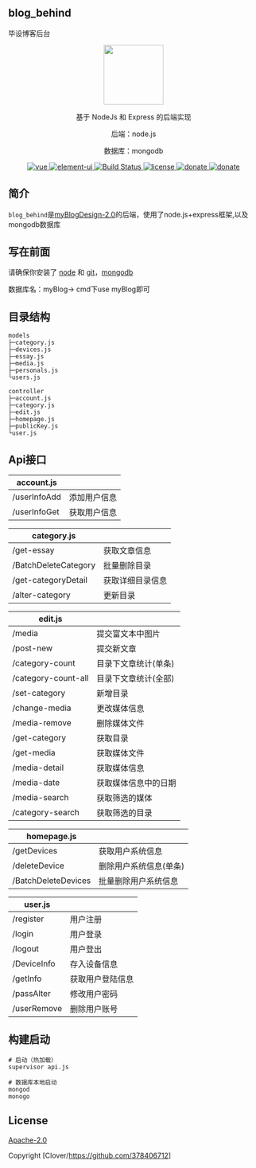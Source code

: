 ## blog_behind
毕设博客后台

<p align="center"><a href="https://qdmmz.cn"><img width="120" src="http://q1.qlogo.cn/g?b=qq&nk=378406712&s=640"></a></p>
<p align="center">基于 NodeJs 和 Express 的后端实现</p>
<p align="center">后端：node.js </p>
<p align="center">数据库：mongodb</p>
<p align="center">
  <a href="https://github.com/nodejs" rel="nofollow" target="_blank">
    <img src="https://img.shields.io/badge/node.js-v12.13.1-brightgreen.svg" alt="vue">
  </a>
  <a href="https://github.com/expressjs" rel="nofollow" target="_blank">
    <img src="https://img.shields.io/badge/Express-4.17.1-orange.svg" alt="element-ui">
  </a>
  <a href="https://mongoosejs.com/" rel="nofollow" target="_blank">
    <img src="https://img.shields.io/badge/mongoose-5.9.4-%23880000" alt="Build Status">
  </a>
  <a href="https://github.com/378406712/blog_behind/blob/mac/LICENSE">
    <img src="https://img.shields.io/badge/licence-Apache%202.0-blueviolet.svg" alt="license">
  </a>
  <a href="https://github.com/378406712" target="_blank">
    <img src="https://img.shields.io/badge/Liu-designed-brightgreen.svg" alt="donate">
  </a>
    <a href="https://github.com/mongodb/mongo/" target="_blank">
    <img src="https://img.shields.io/badge/mongodb-2.2.33-blueviolet.svg" alt="donate">
  </a>
</p>

## 简介

`blog_behind`是<a href="https://github.com/378406712/myBlogDesign-2.0">myBlogDesign-2.0</a>的后端，使用了node.js+express框架,以及mongodb数据库

## 写在前面

 请确保你安装了 [node](https://nodejs.org/en/) 和 [git](https://git-scm.com/)，[mongodb]( https://www.mongodb.com/ )

数据库名：myBlog-> cmd下use myBlog即可

## 目录结构

```
models
├─category.js
├─devices.js
├─essay.js
├─media.js
├─personals.js
└users.js
```



```
controller
├─account.js
├─category.js
├─edit.js
├─homepage.js
├─publicKey.js
└user.js
```



## Api接口

| account.js   |              |
| ------------ | :----------: |
| /userInfoAdd | 添加用户信息  |
| /userInfoGet | 获取用户信息  |

| **category.js**      |                  |
| -------------------- | ---------------- |
| /get-essay           | 获取文章信息     |
| /BatchDeleteCategory | 批量删除目录     |
| /get-categoryDetail  | 获取详细目录信息 |
| /alter-category      | 更新目录         |

| edit.js             |                      |
| ------------------- | -------------------- |
| /media              | 提交富文本中图片     |
| /post-new           | 提交新文章           |
| /category-count     | 目录下文章统计(单条) |
| /category-count-all | 目录下文章统计(全部) |
| /set-category       | 新增目录             |
| /change-media       | 更改媒体信息         |
| /media-remove       | 删除媒体文件         |
| /get-category       | 获取目录             |
| /get-media          | 获取媒体文件         |
| /media-detail       | 获取媒体信息         |
| /media-date         | 获取媒体信息中的日期 |
| /media-search       | 获取筛选的媒体       |
| /category-search    | 获取筛选的目录       |

| homepage.js         |                        |
| ------------------- | ---------------------- |
| /getDevices         | 获取用户系统信息       |
| /deleteDevice       | 删除用户系统信息(单条) |
| /BatchDeleteDevices | 批量删除用户系统信息   |

| user.js     |                  |
| ----------- | ---------------- |
| /register   | 用户注册         |
| /login      | 用户登录         |
| /logout     | 用户登出         |
| /DeviceInfo | 存入设备信息     |
| /getInfo    | 获取用户登陆信息 |
| /passAlter  | 修改用户密码     |
| /userRemove | 删除用户账号     |

## 构建启动

```
# 启动（热加载）
supervisor api.js

# 数据库本地启动
mongod
monogo
```

## License

 [Apache-2.0](https://github.com/378406712/blog_behind/blob/mac/LICENSE) 

 Copyright [Clover/https://github.com/378406712]
